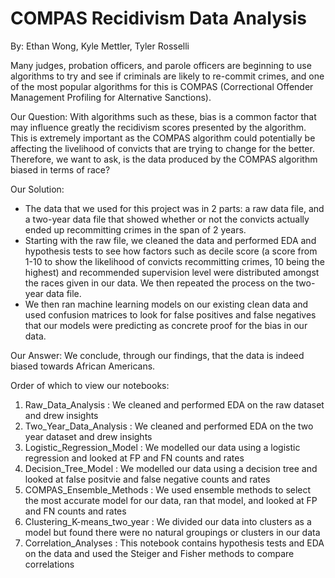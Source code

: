 # COMPAS Recidivism Data Analysis

By: Ethan Wong, Kyle Mettler, Tyler Rosselli

Many judges, probation officers, and parole officers are beginning to use algorithms to try and see if criminals are likely to re-commit crimes, and one of the most popular algorithms for this is COMPAS (Correctional Offender Management Profiling for Alternative Sanctions).

Our Question: With algorithms such as these, bias is a common factor that may influence greatly the recidivism scores presented by the algorithm. This is extremely important as the COMPAS algorithm could potentially be affecting the livelihood of convicts that are trying to change for the better. Therefore, we want to ask, is the data produced by the COMPAS algorithm biased in terms of race?

Our Solution: 
- The data that we used for this project was in 2 parts: a raw data file, and a two-year data file that showed whether or not the convicts actually ended up recommitting crimes in the span of 2 years.
- Starting with the raw file, we cleaned the data and performed EDA and hypothesis tests to see how factors such as decile score (a score from 1-10 to show the likelihood of convicts recommitting crimes, 10 being the highest) and recommended supervision level were distributed amongst the races given in our data. We then repeated the process on the two-year data file.
- We then ran machine learning models on our existing clean data and used confusion matrices to look for false positives and false negatives that our models were predicting as concrete proof for the bias in our data.

Our Answer: We conclude, through our findings, that the data is indeed biased towards African Americans.

Order of which to view our notebooks:
1. Raw_Data_Analysis : We cleaned and performed EDA on the raw dataset and drew insights
2. Two_Year_Data_Analysis : We cleaned and performed EDA on the two year dataset and drew insights
3. Logistic_Regression_Model : We modelled our data using a logistic regression and looked at FP and FN counts and rates
4. Decision_Tree_Model : We modelled our data using a decision tree and looked at false positvie and false negative counts and rates
5. COMPAS_Ensemble_Methods : We used ensemble methods to select the most accurate model for our data, ran that model, and looked at FP and FN counts and rates
6. Clustering_K-means_two_year : We divided our data into clusters as a model but found there were no natural groupings or clusters in our data
7. Correlation_Analyses : This notebook contains hypothesis tests and EDA on the data and used the Steiger and Fisher methods to compare correlations
